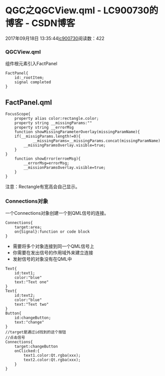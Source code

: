 # QGC之QGCView.qml - LC900730的博客 - CSDN博客
2017年09月18日 13:35:44[lc900730](https://me.csdn.net/LC900730)阅读数：422
### QGCView.qml
组件根元素引入FactPanel
```
FactPanel{
    id:_rootItem;
    signal completed
}
```
## FactPanel.qml
```
FocusScope{
    property alias color:rectangle.color;
    property string __missingParams:""
    property string __errorMsg
    function showMissingParameterOverlay(missingParamName){
    if(__missigParams.length!=0){
            __missingParams=__missingParams.concat(missingParamName)
        __missingParamsOverlay.visible=true;
    }
}
    function showError(erroeMsg){
        __errorMsg=errorMsg;
        __missionParamsOverlay.visible=true;
    }
}
```
注意：Rectangle有宽高会自己显示。
### Connections对象
一个Connections对象创建一个到QML信号的连接。
```
Connections{
    target:area;
    on{Signal}:function or code block
}
```
- 需要将多个对象连接到同一个QML信号上
- 你需要在发出信号的作用域外来建立连接
- 发射信号的对象没有在QML中
```
Text{
    id:text1;
    color:"blue"
    text:"Text one"
}
Text{
    id:text2;
    color:"blue"
    text:"Text two"
}
Button{
    id:changeButton;
    text:"change"
}
//target是通过id找到的这个按钮
//点击信号
Connections{
    target:changeButton
    onClicked:{
        text1.color:Qt.rgba(xxx);
        text2.color:Qt.rgba(xxx);
    }
}
```
